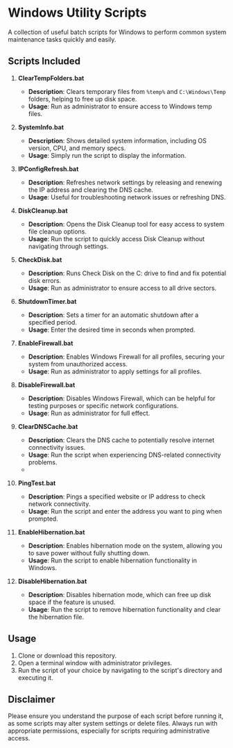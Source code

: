 # Windows Utility Scripts

A collection of useful batch scripts for Windows to perform common system maintenance tasks quickly and easily.

## Scripts Included

1. **ClearTempFolders.bat**
   - **Description**: Clears temporary files from `%temp%` and `C:\Windows\Temp` folders, helping to free up disk space.
   - **Usage**: Run as administrator to ensure access to Windows temp files.

2. **SystemInfo.bat**
   - **Description**: Shows detailed system information, including OS version, CPU, and memory specs.
   - **Usage**: Simply run the script to display the information.

3. **IPConfigRefresh.bat**
   - **Description**: Refreshes network settings by releasing and renewing the IP address and clearing the DNS cache.
   - **Usage**: Useful for troubleshooting network issues or refreshing DNS.

4. **DiskCleanup.bat**
   - **Description**: Opens the Disk Cleanup tool for easy access to system file cleanup options.
   - **Usage**: Run the script to quickly access Disk Cleanup without navigating through settings.

5. **CheckDisk.bat**
   - **Description**: Runs Check Disk on the C: drive to find and fix potential disk errors.
   - **Usage**: Run as administrator to ensure access to all drive sectors.

6. **ShutdownTimer.bat**
   - **Description**: Sets a timer for an automatic shutdown after a specified period.
   - **Usage**: Enter the desired time in seconds when prompted.

7. **EnableFirewall.bat**
   - **Description**: Enables Windows Firewall for all profiles, securing your system from unauthorized access.
   - **Usage**: Run as administrator to apply settings for all profiles.

8. **DisableFirewall.bat**
   - **Description**: Disables Windows Firewall, which can be helpful for testing purposes or specific network configurations.
   - **Usage**: Run as administrator for full effect.

9. **ClearDNSCache.bat**
   - **Description**: Clears the DNS cache to potentially resolve internet connectivity issues.
   - **Usage**: Run the script when experiencing DNS-related connectivity problems.
   - 
10. **PingTest.bat**
    - **Description**: Pings a specified website or IP address to check network connectivity.
    - **Usage**: Run the script and enter the address you want to ping when prompted.

11. **EnableHibernation.bat**
    - **Description**: Enables hibernation mode on the system, allowing you to save power without fully shutting down.
    - **Usage**: Run the script to enable hibernation functionality in Windows.

12. **DisableHibernation.bat**
    - **Description**: Disables hibernation mode, which can free up disk space if the feature is unused.
    - **Usage**: Run the script to remove hibernation functionality and clear the hibernation file.

## Usage

1. Clone or download this repository.
2. Open a terminal window with administrator privileges.
3. Run the script of your choice by navigating to the script's directory and executing it.

## Disclaimer

Please ensure you understand the purpose of each script before running it, as some scripts may alter system settings or delete files. Always run with appropriate permissions, especially for scripts requiring administrative access.
